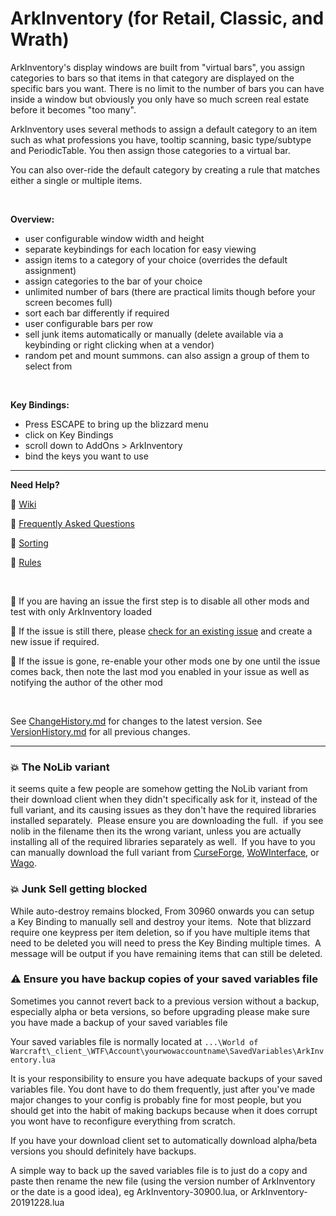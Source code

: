 ﻿# ArkInventory (for Retail, Classic, and Wrath)

ArkInventory's display windows are built from "virtual bars", you assign categories to bars so that items in that category are displayed on the specific bars you want. There is no limit to the number of bars you can have inside a window but obviously you only have so much screen real estate before it becomes "too many".

ArkInventory uses several methods to assign a default category to an item such as what professions you have, tooltip scanning, basic type/subtype and PeriodicTable. You then assign those categories to a virtual bar.

You can also over-ride the default category by creating a rule that matches either a single or multiple items.

<br>

**Overview:**
- user configurable window width and height
- separate keybindings for each location for easy viewing
- assign items to a category of your choice (overrides the default assignment)
- assign categories to the bar of your choice
- unlimited number of bars (there are practical limits though before your screen becomes full)
- sort each bar differently if required
- user configurable bars per row
- sell junk items automatically or manually (delete available via a keybinding or right clicking when at a vendor)
- random pet and mount summons.  can also assign a group of them to select from

<br>

**Key Bindings:**
- Press ESCAPE to bring up the blizzard menu
- click on Key Bindings
- scroll down to AddOns > ArkInventory
- bind the keys you want to use

---

**Need Help?**

:memo: [Wiki](https://github.com/arkayenro/arkinventory/wiki)

:memo: [Frequently Asked Questions](https://github.com/arkayenro/arkinventory/wiki/FAQ)

:memo: [Sorting](https://github.com/arkayenro/arkinventory/wiki/UserGuide_HowTo_Sorting)

:memo: [Rules](https://github.com/arkayenro/arkinventory/wiki/Rules)

<br>

:memo: If you are having an issue the first step is to disable all other mods and test with only ArkInventory loaded

:memo: If the issue is still there, please [check for an existing issue](https://github.com/arkayenro/arkinventory/issues) and create a new issue if required.

:memo: If the issue is gone, re-enable your other mods one by one until the issue comes back, then note the last mod you enabled in your issue as well as notifying the author of the other mod

<br>

See [ChangeHistory.md](https://github.com/arkayenro/arkinventory/blob/master/ChangeHistory.md) for changes to the latest version.
See [VersionHistory.md](https://github.com/arkayenro/arkinventory/blob/master/VersionHistory.md) for all previous changes.

---

### :boom: The NoLib variant

it seems quite a few people are somehow getting the NoLib variant from their download client when they didn't specifically ask for it, instead of the full variant, and its causing issues as they don't have the required libraries installed separately.  Please ensure you are downloading the full.  if you see nolib in the filename then its the wrong variant, unless you are actually installing all of the required libraries separately as well.  If you have to you can manually download the full variant from [CurseForge](https://www.curseforge.com/wow/addons/ark-inventory), [WoWInterface](https://www.wowinterface.com/downloads/info6488-ArkInventory.html), or [Wago](https://addons.wago.io/addons/arkinventory).

### :boom: Junk Sell getting blocked

While auto-destroy remains blocked, From 30960 onwards you can setup a Key Binding to manually sell and destroy your items.  Note that blizzard require one keypress per item deletion, so if you have multiple items that need to be deleted you will need to press the Key Binding multiple times.  A message will be output if you have remaining items that can still be deleted.

### :warning: Ensure you have backup copies of your saved variables file

Sometimes you cannot revert back to a previous version without a backup, especially alpha or beta versions, so before upgrading please make sure you have made a backup of your saved variables file

Your saved variables file is normally located at `...\World of Warcraft\_client_\WTF\Account\yourwowaccountname\SavedVariables\ArkInventory.lua`

It is your responsibility to ensure you have adequate backups of your saved variables file.  You dont have to do them frequently, just after you've made major changes to your config is probably fine for most people, but you should get into the habit of making backups because when it does corrupt you wont have to reconfigure everything from scratch.

If you have your download client set to automatically download alpha/beta versions you should definitely have backups.

A simple way to back up the saved variables file is to just do a copy and paste then rename the new file (using the version number of ArkInventory or the date is a good idea), eg ArkInventory-30900.lua, or ArkInventory-20191228.lua
